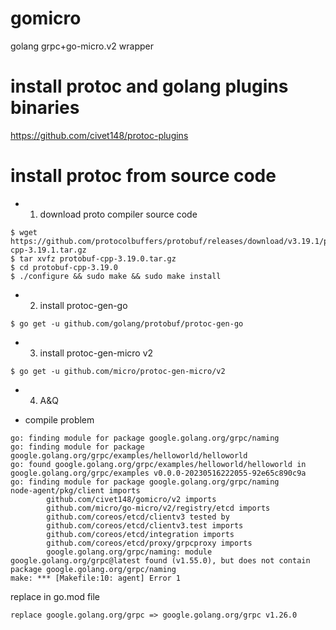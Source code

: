 # gomicro

golang grpc+go-micro.v2 wrapper

# install protoc and golang plugins binaries 

  https://github.com/civet148/protoc-plugins

# install protoc from source code

- 1. download proto compiler source code

```shell script
$ wget https://github.com/protocolbuffers/protobuf/releases/download/v3.19.1/protobuf-cpp-3.19.1.tar.gz
$ tar xvfz protobuf-cpp-3.19.0.tar.gz
$ cd protobuf-cpp-3.19.0
$ ./configure && sudo make && sudo make install
```

- 2. install protoc-gen-go

```shell script
$ go get -u github.com/golang/protobuf/protoc-gen-go
```

- 3. install protoc-gen-micro v2
```shell script
$ go get -u github.com/micro/protoc-gen-micro/v2
```


- 4. A&Q

- compile problem

```shell
go: finding module for package google.golang.org/grpc/naming
go: finding module for package google.golang.org/grpc/examples/helloworld/helloworld
go: found google.golang.org/grpc/examples/helloworld/helloworld in google.golang.org/grpc/examples v0.0.0-20230516222055-92e65c890c9a
go: finding module for package google.golang.org/grpc/naming
node-agent/pkg/client imports
        github.com/civet148/gomicro/v2 imports
        github.com/micro/go-micro/v2/registry/etcd imports
        github.com/coreos/etcd/clientv3 tested by
        github.com/coreos/etcd/clientv3.test imports
        github.com/coreos/etcd/integration imports
        github.com/coreos/etcd/proxy/grpcproxy imports
        google.golang.org/grpc/naming: module google.golang.org/grpc@latest found (v1.55.0), but does not contain package google.golang.org/grpc/naming
make: *** [Makefile:10: agent] Error 1
```

replace in go.mod file

```golang
replace google.golang.org/grpc => google.golang.org/grpc v1.26.0
```

